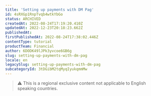 ```yaml
---
title: 'Setting up payments with DM Pag'
id: 4sRXGp1RnpTvqb4wtkYbGo
status: ARCHIVED
createdAt: 2022-08-24T17:19:20.410Z
updatedAt: 2022-12-23T20:18:23.662Z
publishedAt: 
firstPublishedAt: 2022-08-24T17:38:02.446Z
contentType: tutorial
productTeam: Financial
author: 6DODK49lJPk3yvcoe6GB6g
slug: setting-up-payments-with-dm-pag
locale: en
legacySlug: setting-up-payments-with-dm-pag
subcategoryId: 3tDGibM2tqMyqIyukqmmMw
---
```


>⚠️ This is a regional exclusive content not applicable to English speaking countries.
